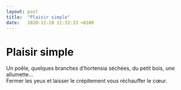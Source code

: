 ```yaml
---
layout: post
title:  "Plaisir simple"
date:   2020-11-10 11:32:33 +0100
---
```


# Plaisir simple

Un poêle, quelques branches d'hortensia séchées, du petit bois, une allumette...  
Fermer les yeux et laisser le crépitement vous réchauffer le cœur.